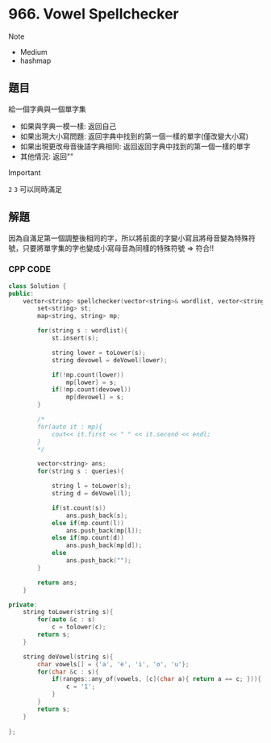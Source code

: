 # 966. Vowel Spellchecker

>[!note]
>- Medium
>- hashmap



## 題目

給一個字典與一個單字集

- 如果與字典一模一樣: 返回自己
- 如果出現大小寫問題: 返回字典中找到的第一個一樣的單字(僅改變大小寫)
- 如果出現更改母音後語字典相同: 返回返回字典中找到的第一個一樣的單字
- 其他情況: 返回""


>[!important]
>`2` `3` 可以同時滿足


## 解題

因為自滿足第一個調整後相同的字，所以將前面的字變小寫且將母音變為特殊符號，只要將單字集的字也變成小寫母音為同樣的特殊符號 => 符合!!


### CPP CODE

```cpp
class Solution {
public:
    vector<string> spellchecker(vector<string>& wordlist, vector<string>& queries) {
        set<string> st;
        map<string, string> mp;

        for(string s : wordlist){
            st.insert(s);

            string lower = toLower(s);
            string devowel = deVowel(lower);

            if(!mp.count(lower))
                mp[lower] = s;
            if(!mp.count(devowel))
                mp[devowel] = s;
        }

        /*
        for(auto it : mp){
            cout<< it.first << " " << it.second << endl;
        }
        */

        vector<string> ans;
        for(string s : queries){

            string l = toLower(s);
            string d = deVowel(l);

            if(st.count(s))
                ans.push_back(s);
            else if(mp.count(l))
                ans.push_back(mp[l]);
            else if(mp.count(d))
                ans.push_back(mp[d]);
            else
                ans.push_back("");
        }

        return ans;
    }

private:
    string toLower(string s){
        for(auto &c : s)
            c = tolower(c);
        return s;
    }

    string deVowel(string s){
        char vowels[] = {'a', 'e', 'i', 'o', 'u'};
        for(char &c : s){
            if(ranges::any_of(vowels, [c](char a){ return a == c; })){
                c = '1';
            }
        }
        return s;
    }
    
};
```

